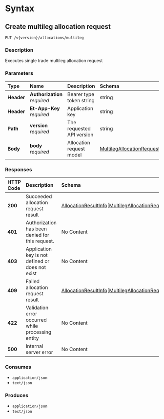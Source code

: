 # Syntax

## Create multileg allocation request

```text
PUT /v{version}/allocations/multileg
```

### Description

Executes single trade multileg allocation request

### Parameters

| Type | Name | Description | Schema | Default |
| :--- | :--- | :--- | :--- | :--- |
| **Header** | **Authorization**   _required_ | Bearer type token string | string |  |
| **Header** | **Et-App-Key**   _required_ | Application key | string |  |
| **Path** | **version**   _required_ | The requested API version | string | `"1.0"` |
| **Body** | **body**   _required_ | Allocation request model | [MultilegAllocationRequest](../../definitions/#multilegallocationrequest) |  |

### Responses

| HTTP Code | Description | Schema |
| :--- | :--- | :--- |
| **200** | Succeeded allocation request result | [AllocationResultInfo\[MultilegAllocationRequest\]](../../definitions/#allocationresultinfo-multilegallocationrequest) |
| **401** | Authorization has been denied for this request. | No Content |
| **403** | Application key is not defined or does not exist | No Content |
| **409** | Failed allocation request result | [AllocationResultInfo\[MultilegAllocationRequest\]](../../definitions/#allocationresultinfo-multilegallocationrequest) |
| **422** | Validation error occurred while processing entity | No Content |
| **500** | Internal server error | No Content |

### Consumes

* `application/json`
* `text/json`

### Produces

* `application/json`
* `text/json`


